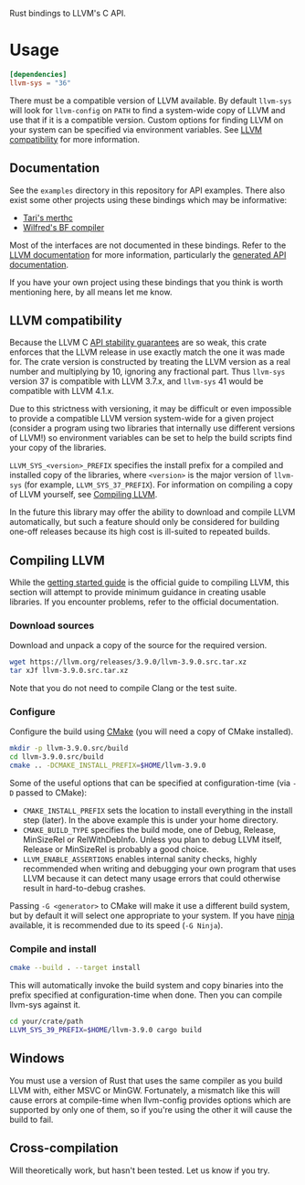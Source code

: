 Rust bindings to LLVM's C API.

# Usage

```toml
[dependencies]
llvm-sys = "36"
```

There must be a compatible version of LLVM available. By default `llvm-sys`
will look for `llvm-config` on `PATH` to find a system-wide copy of LLVM and
use that if it is a compatible version. Custom options for finding LLVM
on your system can be specified via environment variables. See
[LLVM compatibility](#llvm-compatibility) for more information.

## Documentation

See the `examples` directory in this repository for API examples. There also
exist some other projects using these bindings which may be
informative:

 * [Tari's merthc](https://bitbucket.org/tari/merthc)
 * [Wilfred's BF compiler](https://crates.io/crates/bfc)

Most of the interfaces are not documented in these bindings. Refer to the
[LLVM documentation](http://llvm.org/docs/) for more information, particularly
the [generated API documentation](http://llvm.org/doxygen/).

If you have your own project using these bindings that you think is worth
mentioning here, by all means let me know.

## LLVM compatibility

Because the LLVM C [API stability guarantees][c-api-stability] are so weak, this
crate enforces that the LLVM release in use exactly match the one it was made
for. The crate version is constructed by treating the LLVM version as a real
number and multiplying by 10, ignoring any fractional part. Thus `llvm-sys`
version 37 is compatible with LLVM 3.7.x, and `llvm-sys` 41 would be compatible
with LLVM 4.1.x.

[c-api-stability]: http://llvm.org/releases/3.8.0/docs/DeveloperPolicy.html#c-api-changes

Due to this strictness with versioning, it may be difficult or even impossible
to provide a compatible LLVM version system-wide for a given project (consider
a program using two libraries that internally use different versions of LLVM!)
so environment variables can be set to help the build scripts find your copy
of the libraries.

`LLVM_SYS_<version>_PREFIX` specifies the install prefix for a compiled and
installed copy of the libraries, where `<version>` is the major version of
`llvm-sys` (for example, `LLVM_SYS_37_PREFIX`). For information on compiling
a copy of LLVM yourself, see [Compiling LLVM](#compiling-llvm).

In the future this library may offer the ability to download and compile LLVM
automatically, but such a feature should only be considered for building
one-off releases because its high cost is ill-suited to repeated builds.

## Compiling LLVM

While the [getting started guide](http://llvm.org/docs/GettingStarted.html) is
the official guide to compiling LLVM, this section will attempt to provide
minimum guidance in creating usable libraries. If you encounter problems, refer
to the official documentation.

### Download sources

Download and unpack a copy of the source for the required version.

```sh
wget https://llvm.org/releases/3.9.0/llvm-3.9.0.src.tar.xz
tar xJf llvm-3.9.0.src.tar.xz
```

Note that you do not need to compile Clang or the test suite.

### Configure

Configure the build using [CMake][cmake] (you will need a copy of CMake
installed).

[cmake]: https://cmake.org/

```sh
mkdir -p llvm-3.9.0.src/build
cd llvm-3.9.0.src/build
cmake .. -DCMAKE_INSTALL_PREFIX=$HOME/llvm-3.9.0
```

Some of the useful options that can be specified at configuration-time
(via `-D` passed to CMake):

 * `CMAKE_INSTALL_PREFIX` sets the location to install everything in the install
   step (later). In the above example this is under your home directory.
 * `CMAKE_BUILD_TYPE` specifies the build mode, one of Debug, Release,
   MinSizeRel or RelWithDebInfo. Unless you plan to debug LLVM itself,
   Release or MinSizeRel is probably a good choice.
 * `LLVM_ENABLE_ASSERTIONS` enables internal sanity checks, highly recommended
   when writing and debugging your own program that uses LLVM because it can
   detect many usage errors that could otherwise result in hard-to-debug
   crashes.

Passing `-G <generator>` to CMake will make it use a different build system, but
by default it will select one appropriate to your system. If you have
[ninja][ninja] available, it is recommended due to its speed (`-G Ninja`).

[ninja]: https://ninja-build.org/

### Compile and install

```sh
cmake --build . --target install
```

This will automatically invoke the build system and copy binaries into the
prefix specified at configuration-time when done. Then you can compile llvm-sys
against it.

```sh
cd your/crate/path
LLVM_SYS_39_PREFIX=$HOME/llvm-3.9.0 cargo build
```

## Windows

You must use a version of Rust that uses the same compiler as you build LLVM
with, either MSVC or MinGW. Fortunately, a mismatch like this will cause errors
at compile-time when llvm-config provides options which are supported by only
one of them, so if you're using the other it will cause the build to fail.

## Cross-compilation

Will theoretically work, but hasn't been tested. Let us know if you try.
